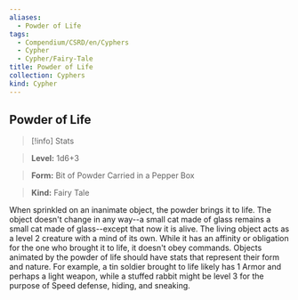 ```yaml
---
aliases:
  - Powder of Life
tags:
  - Compendium/CSRD/en/Cyphers
  - Cypher
  - Cypher/Fairy-Tale
title: Powder of Life
collection: Cyphers
kind: Cypher
---
```

## Powder of Life    
>[!info] Stats    
> **Level:** 1d6+3    
> **Form:** Bit of Powder Carried in a Pepper Box    
> **Kind:** Fairy Tale  
    
When sprinkled on an inanimate object, the powder brings it to life. The object doesn't change in any way--a small cat made of glass remains a small cat made of glass--except that now it is alive. The living object acts as a level 2 creature with a mind of its own. While it has an affinity or obligation for the one who brought it to life, it doesn't obey commands. Objects animated by the powder of life should have stats that represent their form and nature. For example, a tin soldier brought to life likely has 1 Armor and perhaps a light weapon, while a stuffed rabbit might be level 3 for the purpose of Speed defense, hiding, and sneaking.
